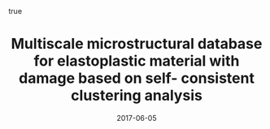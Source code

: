 ---
title: Multiscale microstructural database for elastoplastic material with damage based on self- consistent clustering analysis
event: EMI 2017
event_url: "http://jacobsschool.ucsd.edu/emi2017/"

location: San Diego, CA, USA
#address:
#  street: 450 Serra Mall
#  city: Stanford
#  region: CA
#  postcode: '94305'
#  country: United States

#summary:
#abstract: ""

# Talk start and end times.
#   End time can optionally be hidden by prefixing the line with `#`.
date: "2017-06-05"
#date_end: "2030-06-01T15:00:00Z"
all_day: true

# Schedule page publish date (NOT talk date).
publishDate: "2017-01-01T00:00:00Z"

authors: []
tags: [Conference]

# Is this a featured talk? (true/false)
featured: false

#image:
#  caption: 'Image credit: [**Unsplash**](https://unsplash.com/photos/bzdhc5b3Bxs)'
#  focal_point: Right

url_code: ""
url_pdf: ""
url_slides: ""
url_video: ""

# Markdown Slides (optional).
#   Associate this talk with Markdown slides.
#   Simply enter your slide deck's filename without extension.
#   E.g. `slides = "example-slides"` references `content/slides/example-slides.md`.
#   Otherwise, set `slides = ""`.
# slides: example

# Projects (optional).
#   Associate this post with one or more of your projects.
#   Simply enter your project's folder or file name without extension.
#   E.g. `projects = ["internal-project"]` references `content/project/deep-learning/index.md`.
#   Otherwise, set `projects = []`.
#projects:
#- internal-project

# Enable math on this page?
math: true
---